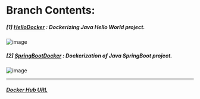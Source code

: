 # **Branch Contents:**

##### [1] [HelloDocker](https://github.com/rahulvaish/Docker-Java/tree/HelloDocker) : Dockerizing Java Hello World project.
![image](https://user-images.githubusercontent.com/689226/49727647-c2e6ce00-fc96-11e8-88e5-67820b0646c5.png)

##### [2] [SpringBootDocker](https://github.com/rahulvaish/Docker-Java/tree/SpringBootDocker) :  Dockerization of Java SpringBoot project. 
![image](https://user-images.githubusercontent.com/689226/49729626-042dac80-fc9c-11e8-8ffe-39eae30ee8a8.png)

<hr>

##### [Docker Hub URL](https://hub.docker.com/u/rahulvaish/)
